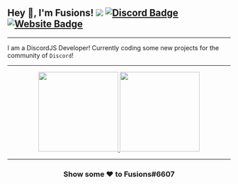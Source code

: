 ## Hey 👋, I'm Fusions! ![](https://komarev.com/ghpvc/?username=FusionsDev&label=Views&color=lightgrey&style=flat) [![Discord Badge](https://img.shields.io/badge/-Discord-9B9B9B?style=flat-square&logo=Discord&logoColor=white)](https://fusions.dev/discord) [![Website Badge](https://img.shields.io/badge/Website-9B9B9B?style=flat-square&logo=google-chrome&logoColor=white)](https://fusions.dev/)
---
I am a DiscordJS Developer! Currently coding some new projects for the community of ```Discord```!


---
<p align="center">
<a href="https://github.com/FusionsDev">
  <img height="180em" src="https://github-readme-stats.vercel.app/api?username=FusionsDev&show_icons=true&title_color=5865F2&icon_color=5865F2&text_color=FFFFFF&bg_color=171B23&include_all_commits=true&count_private=true"/>
  <img height="180em" src="https://github-readme-stats.vercel.app/api/top-langs/?username=FusionsDev&layout=compact&langs_count=8&title_color=5865F2&icon_color=5865F2&text_color=FFFFFF&bg_color=171B23"/>
</a>
</p>

---

<h3 align=center>Show some ❤️ to Fusions#6607</h3>
